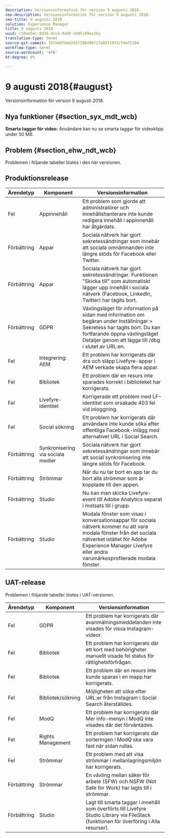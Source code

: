 ```yaml
---
description: Versionsinformation för version 9 augusti 2018.
seo-description: Versionsinformation för version 9 augusti 2018.
seo-title: 9 augusti 2018
solution: Experience Manager
title: 9 augusti 2018
uuid: c59ae5ec-9d26-41c4-9a98-cb95c89ee26a
translation-type: tm+mt
source-git-commit: 35feb87bb82d1f298496717a65f1972cf4e71104
workflow-type: tm+mt
source-wordcount: '476'
ht-degree: 0%

---
```



# 9 augusti 2018{#august}

Versionsinformation för version 9 augusti 2018.

## Nya funktioner {#section_syx_mdt_wcb}

**Smarta taggar för video:** Användare kan nu se smarta taggar för videoklipp under 50 MB.

## Problem {#section_ehw_ndt_wcb}

Problemen i följande tabeller löstes i den här versionen.

## Produktionsrelease

| **Ärendetyp** | **Komponent** | **Versionsinformation** |
|---|---|---|
| Fel | Appinnehåll | Ett problem som gjorde att administratörer och innehållshanterare inte kunde redigera innehåll i appinnehåll har åtgärdats. |
| Förbättring | Appar | Sociala nätverk har gjort sekretessändringar som innebär att sociala omnämnanden inte längre stöds för Facebook eller Twitter. |
| Förbättring | Appar | Sociala nätverk har gjort sekretessändringar. Funktionen &quot;Skicka till&quot; som automatiskt lägger upp innehåll i sociala nätverk (Facebook, LinkedIn, Twitter) har tagits bort. |
| Förbättring | GDPR | Växlingsläget för information på sidan med information om begäran under Inställningar > Sekretess har tagits bort. Du kan fortfarande öppna växlingsläget Detaljer genom att lägga till /dbg i slutet av URL:en. |
| Fel | Integrering: AEM | Ett problem har korrigerats där dra och släpp Livefyre-appar i AEM verkade skapa flera appar. |
| Fel | Bibliotek | Ett problem där en resurs inte sparades korrekt i biblioteket har korrigerats. |
| Fel | Livefyre-identitet | Korrigerade ett problem med LF-identitet som orsakade 403 fel vid inloggning. |
| Fel | Social sökning | Ett problem har korrigerats där användare inte kunde söka efter offentliga Facebook-inlägg med alternativet URL i Social Search. |
| Förbättring | Synkronisering via sociala medier | Sociala nätverk har gjort sekretessändringar som innebär att social synkronisering inte längre stöds för Facebook. |
| Förbättring | Strömmar | När du nu tar bort en app tar du bort alla strömmar som är kopplade till den appen. |
| Förbättring | Studio | Nu kan man skicka Livefyre-event till Adobe Analytics separat i motsats till i grupp. |
| Förbättring | Studio | Modala fönster som visas i konversationsappar för sociala nätverk kommer nu att vara modala fönster från det sociala nätverket istället för Adobe Experience Manager Livefyre eller andra varumärkesprofilerade modala fönster. |

## UAT-release

Problemen i följande tabeller löstes i UAT-versionen.

| **Ärendetyp** | **Komponent** | **Versionsinformation** |
|---|---|---|
| Fel | GDPR | Ett problem har korrigerats där avanmälningsmeddelanden inte visades för vissa Instagram-videor. |
| Fel | Bibliotek | Ett problem har korrigerats där ett kort med behörigheter manuellt visade fel status för rättighetsförfrågan. |
| Fel | Bibliotek | Ett problem där en resurs inte kunde sparas i en mapp har korrigerats. |
| Fel | Bibliotek/sökning | Möjligheten att söka efter URL:er från Instagram i Social Search återställdes. |
| Fel | ModQ | Ett problem har korrigerats där Mer info-menyn i ModQ inte visades där det förväntades. |
| Fel | Rights Management | Ett problem har korrigerats där sorteringen i ModQ ska vara fast när sidan rullas. |
| Fel | Strömmar | Ett problem med att visa strömmar i mellanlagringsmiljön har korrigerats. |
| Förbättring | Strömmar | En växling mellan säker för arbete (SFW) och NSFW (Not Safe for Work) har lagts till i strömmar. |
| Förbättring | Studio | Lagt till smarta taggar i innehåll som överförts till Livefyre Studio Library via FileStack (funktionen för överföring i Alla resurser). |


